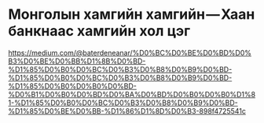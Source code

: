 # Монголын хамгийн хамгийн — Хаан банкнаас хамгийн хол цэг

https://medium.com/@baterdeneanar/%D0%BC%D0%BE%D0%BD%D0%B3%D0%BE%D0%BB%D1%8B%D0%BD-%D1%85%D0%B0%D0%BC%D0%B3%D0%B8%D0%B9%D0%BD-%D1%85%D0%B0%D0%BC%D0%B3%D0%B8%D0%B9%D0%BD-%D1%85%D0%B0%D0%B0%D0%BD-%D0%B1%D0%B0%D0%BD%D0%BA%D0%BD%D0%B0%D0%B0%D1%81-%D1%85%D0%B0%D0%BC%D0%B3%D0%B8%D0%B9%D0%BD-%D1%85%D0%BE%D0%BB-%D1%86%D1%8D%D0%B3-898f4725541c
